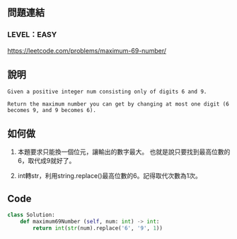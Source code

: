 ## 問題連結
### LEVEL：EASY
https://leetcode.com/problems/maximum-69-number/


## 說明

```
Given a positive integer num consisting only of digits 6 and 9.

Return the maximum number you can get by changing at most one digit (6 becomes 9, and 9 becomes 6).
```


## 如何做

1. 本題要求只能換一個位元，讓輸出的數字最大。
   也就是說只要找到最高位數的6，取代成9就好了。

2. int轉str，利用string.replace()最高位數的6。記得取代次數為1次。


## Code 
```python
class Solution:
    def maximum69Number (self, num: int) -> int:
        return int(str(num).replace('6', '9', 1))
```
